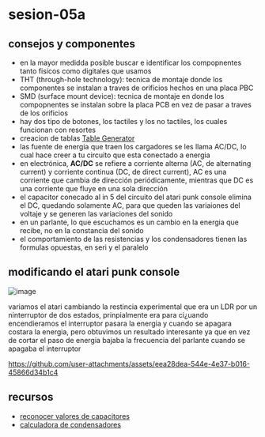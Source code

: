 # sesion-05a

## consejos y componentes

- en la mayor medidda posible buscar e identificar los compopnentes tanto fisicos como digitales que usamos
- THT (through-hole technology): tecnica de montaje donde los componentes se instalan a traves de orificios hechos en una placa PBC
- SMD (surface mount device): tecnica de montaje en donde los compopnentes se instalan sobre la placa PCB en vez de pasar a traves de los orificios
- hay dos tipo de botones, los tactiles y los no tactiles, los cuales funcionan con resortes
- creacion de tablas [Table Generator](https://www.table-generator.de)
- las fuente de energia que traen los cargadores se les llama AC/DC, lo cual hace creer a tu circuito que esta conectado a energia
- en electrónica, __AC/DC__ se refiere a corriente alterna (AC, de alternating current) y corriente continua (DC, de direct current), AC es una corriente que cambia de dirección periódicamente, mientras que DC es una corriente que fluye en una sola dirección
- el capacitor conecado al in 5 del circuito del atari punk console elimina el DC, quedando solamente AC, para que queden las variaiones del voltaje y se generen las variaciones del sonido
- en un parlante, lo que escuchamos es un cambio en la energia que recibe, no en la constancia del sonido
- el comportamiento de las resistencias y los condensadores tienen las formulas opuestas, en seri y el paralelo

## modificando el atari punk console

![image](https://github.com/user-attachments/assets/09c82dad-336d-4071-a796-8b55769d20a3)

variamos el atari cambiando la restincia experimental que era un LDR por un ninterruptor de dos estados, prinpialmente era para ci¿uando encendieramos el interruptor pasara la energia y cuando se apagara costara la energia, pero obtuvimos un resultado interesante ya que en vez de cortar el paso de energia bajaba la frecuencia del parlante cuando se apagaba el interruptor

<https://github.com/user-attachments/assets/eea28dea-544e-4e37-b016-45866d34b1c4>

## recursos

- [reconocer valores de capacitores](https://circuitdigest.com/calculators/capacitor-value-code-calculator)
- [calculadora de condensadores](https://www.digikey.com/en/resources/conversion-calculators/conversion-calculator-series-and-parallel-capacitor)
